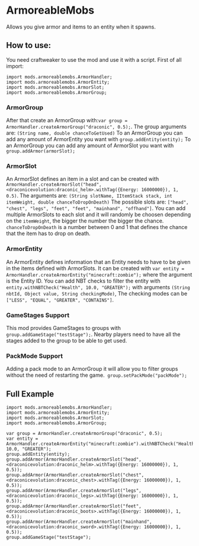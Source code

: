 # ArmoreableMobs
Allows you give armor and items to an entity when it spawns.


## How to use:
You need craftweaker to use the mod and use it with a script. First of all import:
```
import mods.armoreablemobs.ArmorHandler;
import mods.armoreablemobs.ArmorEntity;
import mods.armoreablemobs.ArmorSlot;
import mods.armoreablemobs.ArmorGroup;
```
### ArmorGroup
After that create an ArmorGroup with:``var group = ArmorHandler.createArmorGroup("draconic", 0.5);``. The group arguments are: ``(String name, double chanceToGetUsed)``
To an ArmorGroup you can add any amount of ArmorEntity you want with ``group.addEntity(entity);``
To an ArmorGroup you can add any amount of ArmorSlot you want with ``group.addArmor(armorSlot);``

### ArmorSlot
An ArmorSlot defines an item in a slot and can be created with ``ArmorHandler.createArmorSlot("head", <draconicevolution:draconic_helm>.withTag({Energy: 16000000}), 1, 0.5)``. The arguments are: ``(String slotName, IItemStack stack, int itemWeight, double chanceToDropOnDeath)``
The possible slots are: `["head", "chest", "legs", "feet", "feet", "mainhand", "offhand"]`. You can add multiple ArmorSlots to each slot and it will randomly be choosen depending on the `itemWeight`, the bigger the number the bigger the chance. `chanceToDropOnDeath` is a number between 0 and 1 that defines the chance that the item has to drop on death.

### ArmorEntity
An ArmorEntity defines information that an Entity needs to have to be given in the items defined with ArmorSlots. It can be created with ``var entity = ArmorHandler.createArmorEntity("minecraft:zombie");`` where the argument is the Entity ID. You can add NBT checks to filter the entity with ``entity.withNBTCheck("Health", 10.0, "GREATER");`` with arguments ``(String nbtId, Object value, String checkingMode)``, The checking modes can be `["LESS", "EQUAL", "GREATER", "CONTAINS"]`.

### GameStages Support
This mod provides GameStages to groups with `group.addGameStage("testStage");`. Nearby players need to have all the stages added to the group to be able to get used.

### PackMode Support
Adding a pack mode to an ArmorGroup it will allow you to filter groups without the need of restarting the game.  `group.setPackMode("packMode");`

## Full Example

```
import mods.armoreablemobs.ArmorHandler;
import mods.armoreablemobs.ArmorEntity;
import mods.armoreablemobs.ArmorSlot;
import mods.armoreablemobs.ArmorGroup;

var group = ArmorHandler.createArmorGroup("draconic", 0.5);
var entity = ArmorHandler.createArmorEntity("minecraft:zombie").withNBTCheck("Health", 10.0, "GREATER");
group.addEntity(entity);
group.addArmor(ArmorHandler.createArmorSlot("head", <draconicevolution:draconic_helm>.withTag({Energy: 16000000}), 1, 0.5));
group.addArmor(ArmorHandler.createArmorSlot("chest", <draconicevolution:draconic_chest>.withTag({Energy: 16000000}), 1, 0.5));
group.addArmor(ArmorHandler.createArmorSlot("legs", <draconicevolution:draconic_legs>.withTag({Energy: 16000000}), 1, 0.5));
group.addArmor(ArmorHandler.createArmorSlot("feet", <draconicevolution:draconic_boots>.withTag({Energy: 16000000}), 1, 0.5));
group.addArmor(ArmorHandler.createArmorSlot("mainhand", <draconicevolution:draconic_sword>.withTag({Energy: 16000000}), 1, 0.5));
group.addGameStage("testStage");
```